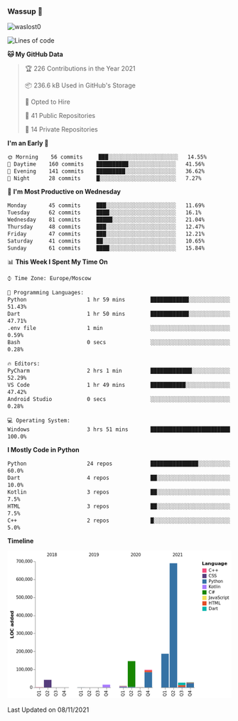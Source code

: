 ### Wassup 👋

<p align="left"> <img src="https://komarev.com/ghpvc/?username=waslost0" alt="waslost0" /></p>

<!--START_SECTION:waka-->
![Lines of code](https://img.shields.io/badge/From%20Hello%20World%20I%27ve%20Written-1.2%20million%20lines%20of%20code-blue)

**🐱 My GitHub Data** 

> 🏆 226 Contributions in the Year 2021
 > 
> 📦 236.6 kB Used in GitHub's Storage 
 > 
> 💼 Opted to Hire
 > 
> 📜 41 Public Repositories 
 > 
> 🔑 14 Private Repositories  
 > 
**I'm an Early 🐤** 

```text
🌞 Morning    56 commits     ███░░░░░░░░░░░░░░░░░░░░░░   14.55% 
🌆 Daytime    160 commits    ██████████░░░░░░░░░░░░░░░   41.56% 
🌃 Evening    141 commits    █████████░░░░░░░░░░░░░░░░   36.62% 
🌙 Night      28 commits     █░░░░░░░░░░░░░░░░░░░░░░░░   7.27%

```
📅 **I'm Most Productive on Wednesday** 

```text
Monday       45 commits     ███░░░░░░░░░░░░░░░░░░░░░░   11.69% 
Tuesday      62 commits     ████░░░░░░░░░░░░░░░░░░░░░   16.1% 
Wednesday    81 commits     █████░░░░░░░░░░░░░░░░░░░░   21.04% 
Thursday     48 commits     ███░░░░░░░░░░░░░░░░░░░░░░   12.47% 
Friday       47 commits     ███░░░░░░░░░░░░░░░░░░░░░░   12.21% 
Saturday     41 commits     ██░░░░░░░░░░░░░░░░░░░░░░░   10.65% 
Sunday       61 commits     ████░░░░░░░░░░░░░░░░░░░░░   15.84%

```


📊 **This Week I Spent My Time On** 

```text
⌚︎ Time Zone: Europe/Moscow

💬 Programming Languages: 
Python                   1 hr 59 mins        ████████████░░░░░░░░░░░░░   51.43% 
Dart                     1 hr 50 mins        ████████████░░░░░░░░░░░░░   47.71% 
.env file                1 min               ░░░░░░░░░░░░░░░░░░░░░░░░░   0.59% 
Bash                     0 secs              ░░░░░░░░░░░░░░░░░░░░░░░░░   0.28%

🔥 Editors: 
PyCharm                  2 hrs 1 min         █████████████░░░░░░░░░░░░   52.29% 
VS Code                  1 hr 49 mins        ███████████░░░░░░░░░░░░░░   47.42% 
Android Studio           0 secs              ░░░░░░░░░░░░░░░░░░░░░░░░░   0.28%

💻 Operating System: 
Windows                  3 hrs 51 mins       █████████████████████████   100.0%

```

**I Mostly Code in Python** 

```text
Python                   24 repos            ███████████████░░░░░░░░░░   60.0% 
Dart                     4 repos             ██░░░░░░░░░░░░░░░░░░░░░░░   10.0% 
Kotlin                   3 repos             ██░░░░░░░░░░░░░░░░░░░░░░░   7.5% 
HTML                     3 repos             ██░░░░░░░░░░░░░░░░░░░░░░░   7.5% 
C++                      2 repos             █░░░░░░░░░░░░░░░░░░░░░░░░   5.0%

```


**Timeline**

![Chart not found](https://raw.githubusercontent.com/waslost0/waslost0/master/charts/bar_graph.png) 


 Last Updated on 08/11/2021
<!--END_SECTION:waka-->

